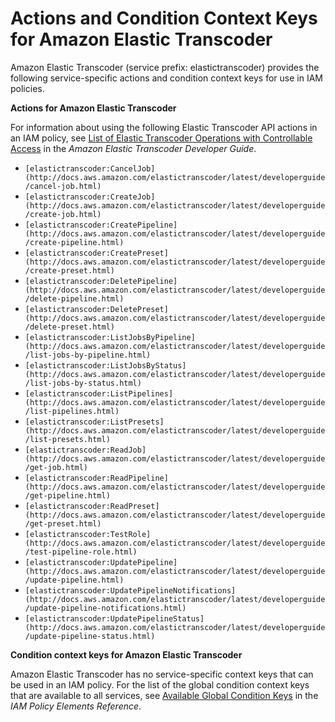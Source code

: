 # Actions and Condition Context Keys for Amazon Elastic Transcoder<a name="list_elastictranscoder"></a>

Amazon Elastic Transcoder \(service prefix: elastictranscoder\) provides the following service\-specific actions and condition context keys for use in IAM policies\.

**Actions for Amazon Elastic Transcoder**

For information about using the following Elastic Transcoder API actions in an IAM policy, see [List of Elastic Transcoder Operations with Controllable Access](http://docs.aws.amazon.com/elastictranscoder/latest/developerguide/security.html#operations-list) in the *Amazon Elastic Transcoder Developer Guide*\.
+ `[elastictranscoder:CancelJob](http://docs.aws.amazon.com/elastictranscoder/latest/developerguide/cancel-job.html)`
+ `[elastictranscoder:CreateJob](http://docs.aws.amazon.com/elastictranscoder/latest/developerguide/create-job.html)`
+ `[elastictranscoder:CreatePipeline](http://docs.aws.amazon.com/elastictranscoder/latest/developerguide/create-pipeline.html)`
+ `[elastictranscoder:CreatePreset](http://docs.aws.amazon.com/elastictranscoder/latest/developerguide/create-preset.html)`
+ `[elastictranscoder:DeletePipeline](http://docs.aws.amazon.com/elastictranscoder/latest/developerguide/delete-pipeline.html)`
+ `[elastictranscoder:DeletePreset](http://docs.aws.amazon.com/elastictranscoder/latest/developerguide/delete-preset.html)`
+ `[elastictranscoder:ListJobsByPipeline](http://docs.aws.amazon.com/elastictranscoder/latest/developerguide/list-jobs-by-pipeline.html)`
+ `[elastictranscoder:ListJobsByStatus](http://docs.aws.amazon.com/elastictranscoder/latest/developerguide/list-jobs-by-status.html)`
+ `[elastictranscoder:ListPipelines](http://docs.aws.amazon.com/elastictranscoder/latest/developerguide/list-pipelines.html)`
+ `[elastictranscoder:ListPresets](http://docs.aws.amazon.com/elastictranscoder/latest/developerguide/list-presets.html)`
+ `[elastictranscoder:ReadJob](http://docs.aws.amazon.com/elastictranscoder/latest/developerguide/get-job.html)`
+ `[elastictranscoder:ReadPipeline](http://docs.aws.amazon.com/elastictranscoder/latest/developerguide/get-pipeline.html)`
+ `[elastictranscoder:ReadPreset](http://docs.aws.amazon.com/elastictranscoder/latest/developerguide/get-preset.html)`
+ `[elastictranscoder:TestRole](http://docs.aws.amazon.com/elastictranscoder/latest/developerguide/test-pipeline-role.html)`
+ `[elastictranscoder:UpdatePipeline](http://docs.aws.amazon.com/elastictranscoder/latest/developerguide/update-pipeline.html)`
+ `[elastictranscoder:UpdatePipelineNotifications](http://docs.aws.amazon.com/elastictranscoder/latest/developerguide/update-pipeline-notifications.html)`
+ `[elastictranscoder:UpdatePipelineStatus](http://docs.aws.amazon.com/elastictranscoder/latest/developerguide/update-pipeline-status.html)`

**Condition context keys for Amazon Elastic Transcoder**

Amazon Elastic Transcoder has no service\-specific context keys that can be used in an IAM policy\. For the list of the global condition context keys that are available to all services, see [Available Global Condition Keys](reference_policies_condition-keys.md#AvailableKeys) in the *IAM Policy Elements Reference*\.
